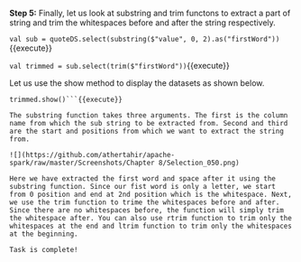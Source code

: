 **Step 5:** Finally, let us look at  substring and trim functons to extract a part of string and trim the whitespaces before and after the string respectively.

`val sub = quoteDS.select(substring($"value", 0, 2).as("firstWord"))`{{execute}}

`val trimmed = sub.select(trim($"firstWord"))`{{execute}}

Let us use the show method to display the datasets as shown below.

```sub.show()
trimmed.show()```{{execute}}

The substring function takes three arguments. The first is the column name from which the sub string to be extracted from. Second and third are the start and positions from which we want to extract the string from.

![](https://github.com/athertahir/apache-spark/raw/master/Screenshots/Chapter 8/Selection_050.png)

Here we have extracted the first word and space after it using the substring function. Since our fist word is only a letter, we start from 0 position and end at 2nd position which is the whitespace. Next, we use the trim function to trime the whitespaces before and after. Since there are no whitespaces before, the function will simply trim the whitespace after. You can also use rtrim function to trim only the whitespaces at the end and ltrim function to trim only the whitespaces at the beginning.

Task is complete!

